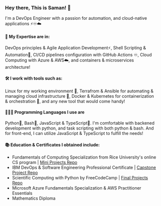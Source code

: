 ### Hey there, This is Saman! 👋
I'm a DevOps Engineer with a passion for automation, and cloud-native applications ⚡️♾☁️

#### 🧰 My Expertise are in:
DevOps principles & Agile Application Development⚡️, Shell Scripting & Automation🐚, CI/CD pipelines configuration with GitHub Actions ♾, Cloud Computing with Azure & AWS☁️, and containers & microservices architecture!

#### 🛠 I work with tools such as:
Linux for my working environment 🐧, Terrafrom & Ansible for automating & managing cloud infrastructure 📝, Docker & Kubernetes for containerization & orchestration 🚢, and any new tool that would come handy!

#### 👨🏻‍💻 Programming Languages I use are
Python🐍, Bash🐧, JavaScript & TypeScript💠. I'm comfortable with backened development with python, and task scripting with both python & bash. And for front-end, I can utilize JavaScript & TypeScript to fulfill the needs!

#### 📚 Education & Certificates I obtained include:
- Fundamentals of Computing Specialization from Rice University's online CS program | [Mini Projects Repo](https://github.com/samanxsy/Rice-university-mini-projects)
- IBM DevOps & Software Engineering Professional Certificate | [Capstone Project Repo](https://github.com/samanxsy/devops-capstone-project)
- Scientific Computing with Python by FreeCodeCamp | [Final Projects Repo](https://github.com/samanxsy/fcc-scientific-computing-w-python)
- Microsoft Azure Fundamentals Specialization & AWS Practitioner Essentials
- Mathematics Diploma
